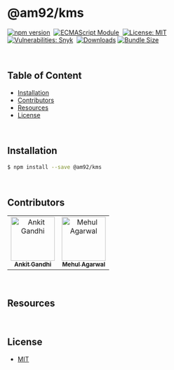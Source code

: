 # @am92/kms

[![npm version](https://img.shields.io/npm/v/@am92/kms?style=for-the-badge)](https://www.npmjs.com/package/@am92/kms)&nbsp;
[![ECMAScript Module](https://img.shields.io/badge/ECMAScript-Module%20Only-red?style=for-the-badge)](https://nodejs.org/api/esm.html)&nbsp;
[![License: MIT](https://img.shields.io/npm/l/@am92/kms?color=yellow&style=for-the-badge)](https://opensource.org/licenses/MIT)&nbsp;
[![Vulnerabilities: Snyk](https://img.shields.io/snyk/vulnerabilities/npm/@am92/kms?style=for-the-badge)](https://security.snyk.io/package/npm/@am92%2Fkms)&nbsp;
[![Downloads](https://img.shields.io/npm/dy/@am92/kms?style=for-the-badge)](https://npm-stat.com/charts.html?package=%40m92%2Fkms)
[![Bundle Size](https://img.shields.io/bundlephobia/minzip/@am92/kms?style=for-the-badge)](https://bundlephobia.com/package/@am92/kms)

<br />

## Table of Content
- [Installation](#installation)
- [Contributors](#contributors)
- [Resources](#resources)
- [License](#license)

<br />

## Installation
```bash
$ npm install --save @am92/kms
```
<br />

## Contributors
<table>
  <tbody>
    <tr>
      <td align="center">
        <a href='https://github.com/ankitgandhi452'>
          <img src="https://avatars.githubusercontent.com/u/8692027?s=400&v=4" width="100px;" alt="Ankit Gandhi"/>
          <br />
          <sub><b>Ankit Gandhi</b></sub>
        </a>
      </td>
      <td align="center">
        <a href='https://github.com/agarwalmehul'>
          <img src="https://avatars.githubusercontent.com/u/8692023?s=400&v=4" width="100px;" alt="Mehul Agarwal"/>
          <br />
          <sub><b>Mehul Agarwal</b></sub>
        </a>
      </td>
    </tr>
  </tbody>
</table>

<br />

## Resources

<br />

## License
* [MIT](https://opensource.org/licenses/MIT)


<br />
<br />
